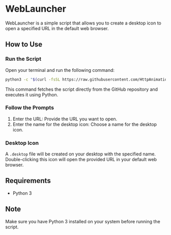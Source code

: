 # WebLauncher

WebLauncher is a simple script that allows you to create a desktop icon to open a specified URL in the default web browser.

## How to Use

### Run the Script

Open your terminal and run the following command:

```bash
python3 -c "$(curl -fsSL https://raw.githubusercontent.com/HttpAnimation/WebLauncher/main/script.py)"
```

This command fetches the script directly from the GitHub repository and executes it using Python.

### Follow the Prompts

1. Enter the URL: Provide the URL you want to open.
2. Enter the name for the desktop icon: Choose a name for the desktop icon.

### Desktop Icon

A `.desktop` file will be created on your desktop with the specified name. Double-clicking this icon will open the provided URL in your default web browser.

## Requirements

- Python 3

## Note

Make sure you have Python 3 installed on your system before running the script.
